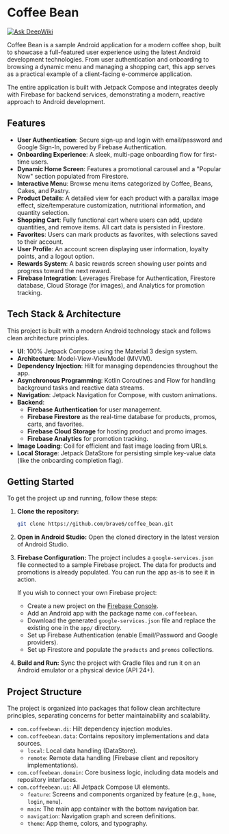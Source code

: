 # Coffee Bean
[![Ask DeepWiki](https://devin.ai/assets/askdeepwiki.png)](https://deepwiki.com/Brave6/Coffee_Bean)

Coffee Bean is a sample Android application for a modern coffee shop, built to showcase a full-featured user experience using the latest Android development technologies. From user authentication and onboarding to browsing a dynamic menu and managing a shopping cart, this app serves as a practical example of a client-facing e-commerce application.

The entire application is built with Jetpack Compose and integrates deeply with Firebase for backend services, demonstrating a modern, reactive approach to Android development.

## Features

- **User Authentication**: Secure sign-up and login with email/password and Google Sign-In, powered by Firebase Authentication.
- **Onboarding Experience**: A sleek, multi-page onboarding flow for first-time users.
- **Dynamic Home Screen**: Features a promotional carousel and a "Popular Now" section populated from Firestore.
- **Interactive Menu**: Browse menu items categorized by Coffee, Beans, Cakes, and Pastry.
- **Product Details**: A detailed view for each product with a parallax image effect, size/temperature customization, nutritional information, and quantity selection.
- **Shopping Cart**: Fully functional cart where users can add, update quantities, and remove items. All cart data is persisted in Firestore.
- **Favorites**: Users can mark products as favorites, with selections saved to their account.
- **User Profile**: An account screen displaying user information, loyalty points, and a logout option.
- **Rewards System**: A basic rewards screen showing user points and progress toward the next reward.
- **Firebase Integration**: Leverages Firebase for Authentication, Firestore database, Cloud Storage (for images), and Analytics for promotion tracking.

## Tech Stack & Architecture

This project is built with a modern Android technology stack and follows clean architecture principles.

- **UI**: 100% Jetpack Compose using the Material 3 design system.
- **Architecture**: Model-View-ViewModel (MVVM).
- **Dependency Injection**: Hilt for managing dependencies throughout the app.
- **Asynchronous Programming**: Kotlin Coroutines and Flow for handling background tasks and reactive data streams.
- **Navigation**: Jetpack Navigation for Compose, with custom animations.
- **Backend**:
  - **Firebase Authentication** for user management.
  - **Firebase Firestore** as the real-time database for products, promos, carts, and favorites.
  - **Firebase Cloud Storage** for hosting product and promo images.
  - **Firebase Analytics** for promotion tracking.
- **Image Loading**: Coil for efficient and fast image loading from URLs.
- **Local Storage**: Jetpack DataStore for persisting simple key-value data (like the onboarding completion flag).

## Getting Started

To get the project up and running, follow these steps:

1.  **Clone the repository:**
    ```bash
    git clone https://github.com/brave6/coffee_bean.git
    ```

2.  **Open in Android Studio:**
    Open the cloned directory in the latest version of Android Studio.

3.  **Firebase Configuration:**
    The project includes a `google-services.json` file connected to a sample Firebase project. The data for products and promotions is already populated. You can run the app as-is to see it in action.

    If you wish to connect your own Firebase project:
    - Create a new project on the [Firebase Console](https://console.firebase.google.com/).
    - Add an Android app with the package name `com.coffeebean`.
    - Download the generated `google-services.json` file and replace the existing one in the `app/` directory.
    - Set up Firebase Authentication (enable Email/Password and Google providers).
    - Set up Firestore and populate the `products` and `promos` collections.

4.  **Build and Run:**
    Sync the project with Gradle files and run it on an Android emulator or a physical device (API 24+).

## Project Structure

The project is organized into packages that follow clean architecture principles, separating concerns for better maintainability and scalability.

-   `com.coffeebean.di`: Hilt dependency injection modules.
-   `com.coffeebean.data`: Contains repository implementations and data sources.
    -   `local`: Local data handling (DataStore).
    -   `remote`: Remote data handling (Firebase client and repository implementations).
-   `com.coffeebean.domain`: Core business logic, including data models and repository interfaces.
-   `com.coffeebean.ui`: All Jetpack Compose UI elements.
    -   `feature`: Screens and components organized by feature (e.g., `home`, `login`, `menu`).
    -   `main`: The main app container with the bottom navigation bar.
    -   `navigation`: Navigation graph and screen definitions.
    -   `theme`: App theme, colors, and typography.
